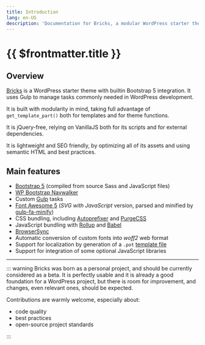 ```yaml
---
title: Introduction
lang: en-US
description: 'Documentation for Bricks, a modular WordPress starter theme powered by Bootstrap 5 and Gulp'
---
```


# {{ $frontmatter.title }}

## Overview

[Bricks](https://github.com/stefanobartoletti/bricks) is a WordPress starter theme with builtin Bootstrap 5 integration. It uses Gulp to manage tasks commonly needed in WordPress development.

It is built with modularity in mind, taking full advantage of `get_template_part()` both for templates and for theme functions.

It is jQuery-free, relying on VanillaJS both for its scripts and for external dependencies.

It is lightweight and SEO friendly, by optimizing all of its assets and using semantic HTML and best practices.

## Main features

-   [Bootstrap 5](https://getbootstrap.com/) (compiled from source Sass and JavaScript files)
-   [WP Bootstrap Navwalker](https://github.com/wp-bootstrap/wp-bootstrap-navwalker)
-   Custom [Gulp](https://gulpjs.com/) tasks
-   [Font Awesome 5](https://fontawesome.com/) (*SVG with JavaScript* version, parsed and minified by [gulp-fa-minify](https://github.com/FA-Minify/gulp-fa-minify))
-   CSS bundling, including [Autoprefixer](https://autoprefixer.github.io/) and [PurgeCSS](https://purgecss.com/)
-   JavaScript bundling with [Rollup](https://www.rollupjs.org/) and [Babel](https://babeljs.io/)
-   [BrowserSync](https://www.browsersync.io/)
-   Automatic conversion of custom fonts into *woff2* web format
-   Support for localization by generation of a `.pot` [template file](https://developer.wordpress.org/themes/functionality/internationalization/)
-   Support for integration of some optional JavaScript libraries

---

::: warning
Bricks was born as a personal project, and should be currently considered as a beta. It is perfectly usable and it is already a good foundation for a WordPress project, but there is room for improvement, and changes, even relevant ones, should be expected.

Contributions are warmly welcome, especially about:

-   code quality
-   best practices
-   open-source project standards

:::
